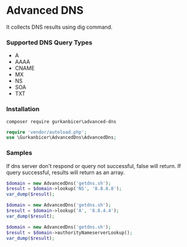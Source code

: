 # Advanced DNS
It collects DNS results using dig command.

### Supported DNS Query Types

- A
- AAAA
- CNAME
- MX
- NS
- SOA
- TXT

### Installation

```
composer require gurkanbicer\advanced-dns
```

```php
require 'vendor/autoload.php';
use \Gurkanbicer\AdvancedDns\AdvancedDns;
```

### Samples

If dns server don't respond or query not successful, false will return. If query successful, results will return as an array.

```php
$domain = new AdvancedDns('getdns.sh');
$result = $domain->lookup('NS', '8.8.8.8');
var_dump($result);
```

```php
$domain = new AdvancedDns('getdns.sh');
$result = $domain->lookup('A', '8.8.4.4');
var_dump($result);
```

```php
$domain = new AdvancedDns('getdns.sh');
$result = $domain->authorityNameserverLookup();
var_dump($result);
```